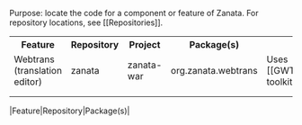 Purpose: locate the code for a component or feature of Zanata.
For repository locations, see [[Repositories]].

<table>

<tr>
 <th>Feature</th>
 <th>Repository</th>
 <th>Project</th>
 <th>Package(s)</th>
 <th>Detail</th>
</tr>

<tr>
 <td>Webtrans (translation editor)</td>
 <td>zanata</td>
 <td>zanata-war</td>
 <td>org.zanata.webtrans</td>
 <td>Uses [[GWT|https://developers.google.com/web-toolkit/]]</td>
</tr>

<tr>
 <td></td>
 <td></td>
 <td></td>
 <td></td>
 <td></td>
</tr>

<tr>
 <td></td>
 <td></td>
 <td></td>
 <td></td>
 <td></td>
</tr>

</table>

|Feature|Repository|Package(s)|